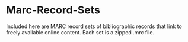 # Marc-Record-Sets
Included here are MARC record sets of bibliographic records that link to freely available online content. Each set is a zipped .mrc file. 
